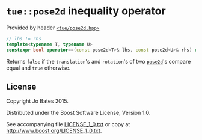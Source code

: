 `tue::pose2d` inequality operator
=================================
Provided by header [`<tue/pose2d.hpp>`](../../headers/pose2d.md)

```c++
// lhs != rhs
template<typename T, typename U>
constexpr bool operator==(const pose2d<T>& lhs, const pose2d<U>& rhs) noexcept;
```

Returns `false` if the `translation`'s and `rotation`'s of two
[`pose2d`](../../headers/pose2d.md)'s compare equal and `true` otherwise.

License
-------
Copyright Jo Bates 2015.

Distributed under the Boost Software License, Version 1.0.

See accompanying file [LICENSE_1_0.txt](../../../LICENSE_1_0.txt) or copy at
http://www.boost.org/LICENSE_1_0.txt.
